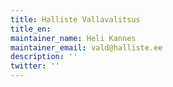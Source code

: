 ```yaml
---
title: Halliste Vallavalitsus
title_en:
maintainer_name: Heli Kannes
maintainer_email: vald@halliste.ee
description: ''
twitter: ''
---
```

